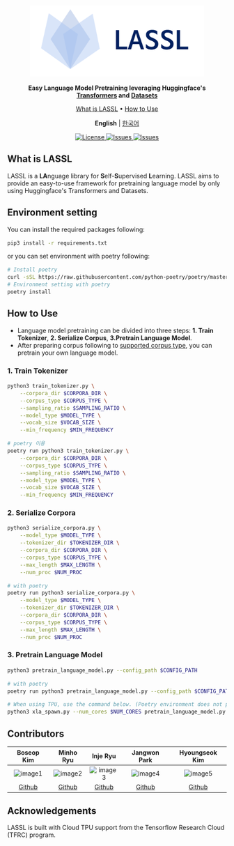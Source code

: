<div align="center">

<img src="docs/source/imgs/logo.png" width="400px">

**Easy Language Model Pretraining leveraging Huggingface's [Transformers](https://github.com/huggingface/transformers) and [Datasets](https://github.com/huggingface/datasets)**

<p align="center">
  <a href="#what-is-lassl">What is LASSL</a> •
  <a href="#how-to-use">How to Use</a>
</p>

<p>
    <b>English</b> |
    <a href="README_ko.md">한국어</a>
</p>

<p align="center">
    <a href="https://github.com/lassl/lassl/blob/master/LICENSE">
        <img alt="License" src="https://img.shields.io/badge/license-Apache%202.0-blue.svg">
    </a>
    <a href="https://github.com/lassl/lassl/issues">
        <img alt="Issues" src="https://img.shields.io/github/issues/lassl/lassl">
    </a>
    <a href="https://huggingface.co/lassl">
        <img alt="Issues" src="https://img.shields.io/badge/huggingface-lassl-002060">
    </a>
</p>

</div>

## What is LASSL
LASSL is a **LA**nguage library for **S**elf-**S**upervised **L**earning. LASSL aims to provide an easy-to-use framework for pretraining language model by only using Huggingface's Transformers and Datasets.


## Environment setting
You can install the required packages following:
```bash
pip3 install -r requirements.txt
```

or you can set environment with poetry following:
```bash
# Install poetry 
curl -sSL https://raw.githubusercontent.com/python-poetry/poetry/master/get-poetry.py | python -
# Environment setting with poetry
poetry install
```


## How to Use
- Language model pretraining can be divided into three steps: **1. Train Tokenizer**, **2. Serialize Corpus**, **3.Pretrain Language Model**.
- After preparing corpus following to <a href="https://github.com/lassl/lassl/blob/main/docs/supported_dataset.md">supported corpus type</a>, you can pretrain your own language model.

### 1. Train Tokenizer
```bash
python3 train_tokenizer.py \
    --corpora_dir $CORPORA_DIR \
    --corpus_type $CORPUS_TYPE \
    --sampling_ratio $SAMPLING_RATIO \
    --model_type $MODEL_TYPE \
    --vocab_size $VOCAB_SIZE \
    --min_frequency $MIN_FREQUENCY
```

```bash
# poetry 이용
poetry run python3 train_tokenizer.py \
    --corpora_dir $CORPORA_DIR \
    --corpus_type $CORPUS_TYPE \
    --sampling_ratio $SAMPLING_RATIO \
    --model_type $MODEL_TYPE \
    --vocab_size $VOCAB_SIZE \
    --min_frequency $MIN_FREQUENCY
```

### 2. Serialize Corpora
```bash
python3 serialize_corpora.py \
    --model_type $MODEL_TYPE \
    --tokenizer_dir $TOKENIZER_DIR \
    --corpora_dir $CORPORA_DIR \
    --corpus_type $CORPUS_TYPE \
    --max_length $MAX_LENGTH \
    --num_proc $NUM_PROC
```

```bash
# with poetry
poetry run python3 serialize_corpora.py \
    --model_type $MODEL_TYPE \
    --tokenizer_dir $TOKENIZER_DIR \
    --corpora_dir $CORPORA_DIR \
    --corpus_type $CORPUS_TYPE \
    --max_length $MAX_LENGTH \
    --num_proc $NUM_PROC
```

### 3. Pretrain Language Model
```bash
python3 pretrain_language_model.py --config_path $CONFIG_PATH
```

```bash
# with poetry
poetry run python3 pretrain_language_model.py --config_path $CONFIG_PATH
```

```bash
# When using TPU, use the command below. (Poetry environment does not provide PyTorch XLA as default.)
python3 xla_spawn.py --num_cores $NUM_CORES pretrain_language_model.py --config_path $CONFIG_PATH
```

## Contributors
Boseop Kim|Minho Ryu|Inje Ryu|Jangwon Park|Hyoungseok Kim
:-:|:-:|:-:|:-:|:-:
![image1][image1]|![image2][image2]|![image3][image3]|![image4][image4]|![image5][image5]
[Github](https://github.com/seopbo)|[Github](https://github.com/bzantium)|[Github](https://github.com/iron-ij)|[Github](https://github.com/monologg)|[Github](https://github.com/alxiom)

[image1]: https://avatars.githubusercontent.com/seopbo
[image2]: https://avatars.githubusercontent.com/bzantium
[image3]: https://avatars.githubusercontent.com/iron-ij
[image4]: https://avatars.githubusercontent.com/monologg
[image5]: https://avatars.githubusercontent.com/alxiom

## Acknowledgements
LASSL is built with Cloud TPU support from the Tensorflow Research Cloud (TFRC) program.
